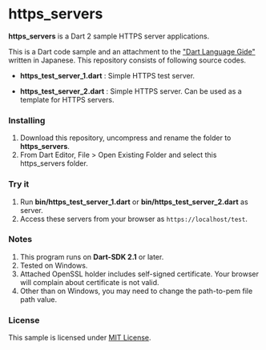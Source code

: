 ﻿#  https_servers #
  **https_servers** is a Dart 2 sample HTTPS server applications.

This is a Dart code sample and an attachment to the ["Dart Language Gide"](http://www.cresc.co.jp/tech/java/Google_Dart/DartLanguageGuide.pdf) written in Japanese.  This repository consists of following source codes.

  - **https\_test\_server\_1.dart** : Simple HTTPS test server.

  - **https\_test\_server\_2.dart** : Simple HTTPS server. Can be used as a template for HTTPS servers.


### Installing ###

   1. Download this repository, uncompress and rename the folder to **https_servers**.
   2. From Dart Editor, File > Open Existing Folder and select this https_servers folder.

### Try it ###

   1. Run **bin/https\_test\_server\_1.dart** or **bin/https\_test\_server\_2.dart** as server.
   2. Access these servers from your browser as `https://localhost/test`.

### Notes ###
  1. This program runs on **Dart-SDK 2.1** or later.
  2. Tested on Windows.
  3. Attached OpenSSL holder includes self-signed certificate. Your browser will complain about certificate is not valid.
  4. Other than on Windows, you may need to change the path-to-pem file path value.

### License ###
  This sample is licensed under [MIT License](http://www.opensource.org/licenses/mit-license.php).
